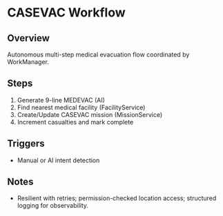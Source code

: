 # CASEVAC Workflow

## Overview
Autonomous multi-step medical evacuation flow coordinated by WorkManager.

## Steps
1) Generate 9-line MEDEVAC (AI)
2) Find nearest medical facility (FacilityService)
3) Create/Update CASEVAC mission (MissionService)
4) Increment casualties and mark complete

## Triggers
- Manual or AI intent detection

## Notes
- Resilient with retries; permission-checked location access; structured logging for observability.

